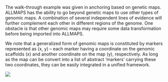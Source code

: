 The walk-through example was given in anchoring based on genetic maps. ALLMAPS has the ability to go beyond genetic maps to use other types of genomic maps. A combination of several independent lines of evidence will further complement each other in different regions of the genome. One obstacle is that other genomic maps may require some data transformation before being imported into ALLMAPS. 

We note that a generalized form of genomic maps is constituted by markers represented as (x, y) – each marker having a coordinate on the genomic scaffolds (x) and another coordinate on the map (y), respectively. As long as the map can be convert into a list of abstract ‘markers’ carrying these two coordinates, they can be easily integrated in a unified framework.

![](https://dl.dropboxusercontent.com/u/15937715/Data/ALLMAPS-testdata/Integrated-maps.png)
